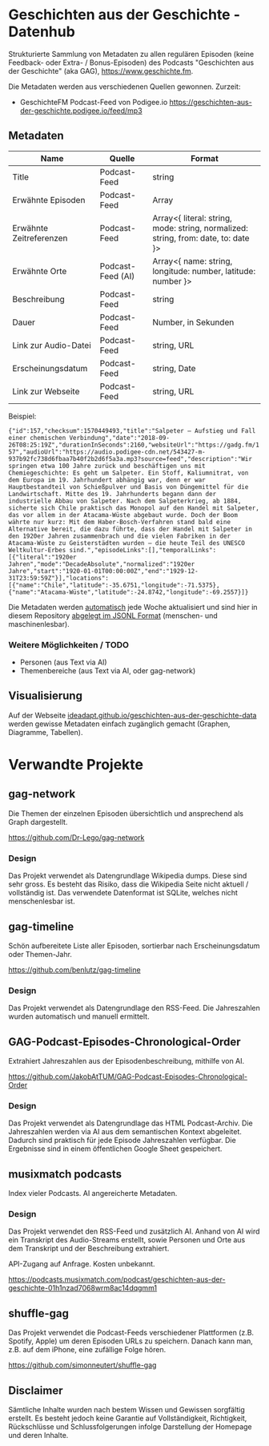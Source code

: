 # Geschichten aus der Geschichte - Datenhub

Strukturierte Sammlung von Metadaten zu allen regulären Episoden (keine Feedback- oder Extra- / Bonus-Episoden) des
Podcasts "Geschichten aus der Geschichte" (aka
GAG), https://www.geschichte.fm.

Die Metadaten werden aus verschiedenen Quellen gewonnen. Zurzeit:

* GeschichteFM Podcast-Feed von Podigee.io https://geschichten-aus-der-geschichte.podigee.io/feed/mp3

## Metadaten

| Name                    | Quelle            | Format                                                                             |
|-------------------------|-------------------|------------------------------------------------------------------------------------|
| Title                   | Podcast-Feed      | string                                                                             |
| Erwähnte Episoden       | Podcast-Feed      | Array<number>                                                                      |
| Erwähnte Zeitreferenzen | Podcast-Feed      | Array<{ literal: string, mode: string, normalized: string, from: date, to: date }> |
| Erwähnte Orte           | Podcast-Feed (AI) | Array<{ name: string, longitude: number, latitude: number }>                       |
| Beschreibung            | Podcast-Feed      | string                                                                             |
| Dauer                   | Podcast-Feed      | Number, in Sekunden                                                                |
| Link zur Audio-Datei    | Podcast-Feed      | string, URL                                                                        |
| Erscheinungsdatum       | Podcast-Feed      | string, Date                                                                       |
| Link zur Webseite       | Podcast-Feed      | string, URL                                                                        |

Beispiel:

`{"id":157,"checksum":1570449493,"title":"Salpeter – Aufstieg und Fall einer chemischen Verbindung","date":"2018-09-26T08:25:19Z","durationInSeconds":2160,"websiteUrl":"https://gadg.fm/157","audioUrl":"https://audio.podigee-cdn.net/543427-m-937b92fc738d6fbaa7b40f2b2d6f5a3a.mp3?source=feed","description":"Wir springen etwa 100 Jahre zurück und beschäftigen uns mit Chemiegeschichte: Es geht um Salpeter. Ein Stoff, Kaliumnitrat, von dem Europa im 19. Jahrhundert abhängig war, denn er war Hauptbestandteil von Schießpulver und Basis von Düngemittel für die Landwirtschaft. Mitte des 19. Jahrhunderts begann dann der industrielle Abbau von Salpeter. Nach dem Salpeterkrieg, ab 1884, sicherte sich Chile praktisch das Monopol auf den Handel mit Salpeter, das vor allem in der Atacama-Wüste abgebaut wurde. Doch der Boom währte nur kurz: Mit dem Haber-Bosch-Verfahren stand bald eine Alternative bereit, die dazu führte, dass der Handel mit Salpeter in den 1920er Jahren zusammenbrach und die vielen Fabriken in der Atacama-Wüste zu Geisterstädten wurden – die heute Teil des UNESCO Weltkultur-Erbes sind.","episodeLinks":[],"temporalLinks":[{"literal":"1920er Jahren","mode":"DecadeAbsolute","normalized":"1920er Jahre","start":"1920-01-01T00:00:00Z","end":"1929-12-31T23:59:59Z"}],"locations":[{"name":"Chile","latitude":-35.6751,"longitude":-71.5375},{"name":"Atacama-Wüste","latitude":-24.8742,"longitude":-69.2557}]}`

Die Metadaten werden [automatisch](./.github/workflows/update-data.yaml) jede Woche aktualisiert und sind hier in diesem
Repository [abgelegt im JSONL Format](./data/episodes.jsonl) (menschen- und maschinenlesbar).

### Weitere Möglichkeiten / TODO

- Personen (aus Text via AI)
- Themenbereiche (aus Text via AI, oder gag-network)

## Visualisierung

Auf der
Webseite [ideadapt.github.io/geschichten-aus-der-geschichte-data](https://ideadapt.github.io/geschichten-aus-der-geschichte-data)
werden gewisse Metadaten einfach zugänglich gemacht (Graphen, Diagramme, Tabellen).

# Verwandte Projekte

## gag-network

Die Themen der einzelnen Episoden übersichtlich und ansprechend als Graph dargestellt.

https://github.com/Dr-Lego/gag-network

### Design

Das Projekt verwendet als Datengrundlage Wikipedia dumps. Diese sind sehr gross. Es besteht das Risiko, dass die
Wikipedia Seite nicht aktuell / vollständig ist. Das verwendete Datenformat ist SQLite, welches nicht menschenlesbar
ist.

## gag-timeline

Schön aufbereitete Liste aller Episoden, sortierbar nach Erscheinungsdatum oder Themen-Jahr.

https://github.com/benlutz/gag-timeline

### Design

Das Projekt verwendet als Datengrundlage den RSS-Feed. Die Jahreszahlen wurden automatisch und manuell ermittelt.

## GAG-Podcast-Episodes-Chronological-Order

Extrahiert Jahreszahlen aus der Episodenbeschreibung, mithilfe von AI.

https://github.com/JakobAtTUM/GAG-Podcast-Episodes-Chronological-Order

### Design

Das Projekt verwendet als Datengrundlage das HTML Podcast-Archiv. Die Jahreszahlen werden via AI aus dem semantischen
Kontext abgeleitet.
Dadurch sind praktisch für jede Episode Jahreszahlen verfügbar. Die Ergebnisse sind in einem öffentlichen Google Sheet
gespeichert.

## musixmatch podcasts

Index vieler Podcasts. AI angereicherte Metadaten.

### Design

Das Projekt verwendet den RSS-Feed und zusätzlich AI. Anhand von AI wird ein Transkript des Audio-Streams erstellt,
sowie Personen und Orte aus dem Transkript und der Beschreibung extrahiert.

API-Zugang auf Anfrage. Kosten unbekannt.

https://podcasts.musixmatch.com/podcast/geschichten-aus-der-geschichte-01h1nzad7068wrm8ac14dqgmm1

## shuffle-gag

Das Projekt verwendet die Podcast-Feeds verschiedener Plattformen (z.B. Spotify, Apple) um deren Episoden URLs
zu speichern. Danach kann man, z.B. auf dem iPhone, eine zufällige Folge hören.

https://github.com/simonneutert/shuffle-gag

## Disclaimer

Sämtliche Inhalte wurden nach bestem Wissen und Gewissen sorgfältig erstellt. Es besteht jedoch keine Garantie auf
Vollständigkeit, Richtigkeit, Rückschlüsse und Schlussfolgerungen infolge Darstellung der Homepage und deren Inhalte.
